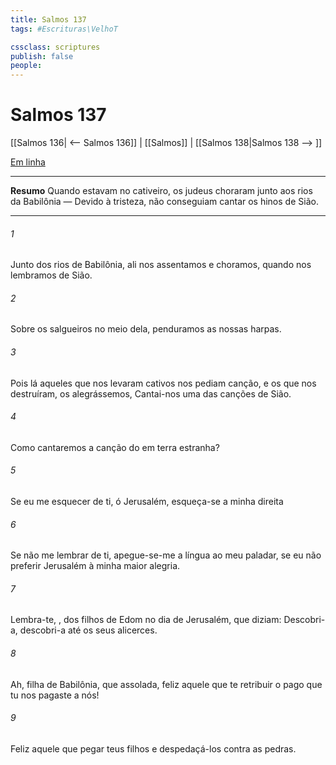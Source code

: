 ```yaml
---
title: Salmos 137
tags: #Escrituras\VelhoT

cssclass: scriptures
publish: false
people:
---
```


# Salmos 137
[[Salmos 136| <-- Salmos 136]] | [[Salmos]] | [[Salmos 138|Salmos 138 --> ]]

[Em linha](https://churchofjesuschrist.org/study/scriptures/ot/ps/137?lang=por)

---
__Resumo__
Quando estavam no cativeiro, os judeus choraram junto aos rios da Babilônia — Devido à tristeza, não conseguiam cantar os hinos de Sião.

---
###### 1 
Junto dos rios de Babilônia, ali nos assentamos e choramos, quando nos lembramos de Sião.

###### 2 
Sobre os salgueiros  no meio dela, penduramos as nossas harpas.

###### 3 
Pois lá aqueles que nos levaram cativos nos pediam  canção, e os que nos destruíram,  os alegrássemos,  Cantai-nos uma das canções de Sião.

###### 4 
Como cantaremos a canção do  em terra estranha?

###### 5 
Se eu me esquecer de ti, ó Jerusalém, esqueça-se a minha direita 

###### 6 
Se não me lembrar de ti, apegue-se-me a língua ao meu paladar, se eu não preferir Jerusalém à minha maior alegria.

###### 7 
Lembra-te, , dos filhos de Edom no dia de Jerusalém, que diziam: Descobri-a, descobri-a até os seus alicerces.

###### 8 
Ah, filha de Babilônia, que  assolada, feliz aquele que te retribuir o pago que tu nos pagaste a nós!

###### 9 
Feliz aquele que pegar teus filhos e despedaçá-los contra as pedras.

